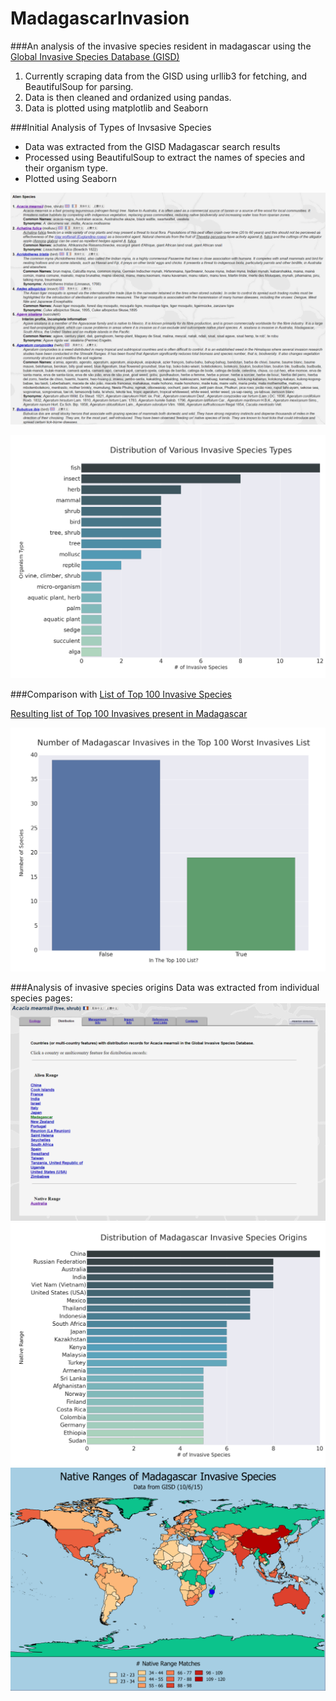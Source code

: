 # MadagascarInvasion
###An analysis of the invasive species resident in madagascar using the <a target="_blank" href="http://www.issg.org/database/welcome/">Global Invasive Species Database (GISD)</a>
1. Currently scraping data from the GISD using urllib3 for fetching, and BeautifulSoup for parsing.
2. Data is then cleaned and ordanized using pandas.
3. Data is plotted using matplotlib and Seaborn

###Initial Analysis of Types of Invsasive Species
- Data was extracted from the GISD Madagascar search results
- Processed using BeautifulSoup to extract the names of species and their organism type.
- Plotted using Seaborn

<a target="_blank" href="http://www.issg.org/database/species/search.asp?sts=sss&st=sss&fr=1&x=41&y=6&sn=&rn=Madagascar&hci=-1&ei=-1&lang=EN"><img src="https://github.com/jpoles1/MadagascarInvasion/raw/master/figures/madagascarsearch.png"></img></a>

<img src="https://github.com/jpoles1/MadagascarInvasion/raw/master/figures/speciestypes.png"></img>

###Comparison with <a href="http://www.issg.org/database/species/search.asp?st=100ss&fr=1&str=&lang=EN">List of Top 100 Invasive Species</a>

<a href="https://github.com/jpoles1/MadagascarInvasion/blob/master/worstInvasivesMadagascar.csv">Resulting list of Top 100 Invasives present in Madagascar</a>

<img src="https://github.com/jpoles1/MadagascarInvasion/raw/master/figures/topProp.png"></img>

###Analysis of invasive species origins
Data was extracted from individual species pages:
<a target="_blank" href="http://www.issg.org/database/species/distribution.asp?si=51&fr=1&sts=sss&lang=EN"><img src="https://github.com/jpoles1/MadagascarInvasion/raw/master/figures/native.png"></img></a>
<img src="https://github.com/jpoles1/MadagascarInvasion/raw/master/figures/invasiveorigins.png"></img>
<img src="https://github.com/jpoles1/MadagascarInvasion/raw/master/figures/nativeranges.png"></img>
